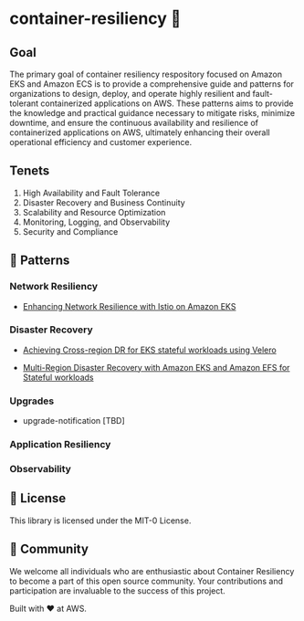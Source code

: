 # container-resiliency 🚀

## Goal

The primary goal of container resiliency respository focused on Amazon EKS and Amazon ECS is to provide a comprehensive guide and patterns for organizations to design, deploy, and operate highly resilient and fault-tolerant containerized applications on AWS. These patterns aims to provide the knowledge and practical guidance necessary to mitigate risks, minimize downtime, and ensure the continuous availability and resilience of containerized applications on AWS, ultimately enhancing their overall operational efficiency and customer experience.

## Tenets

1. High Availability and Fault Tolerance
2. Disaster Recovery and Business Continuity
3. Scalability and Resource Optimization
4. Monitoring, Logging, and Observability
5. Security and Compliance

## 🧱 Patterns
### Network Resiliency
* [Enhancing Network Resilience with Istio on Amazon EKS](https://aws-blogs-prod.amazon.com/opensource/enhancing-network-resilience-with-istio-on-amazon-eks/) 

### Disaster Recovery
* [Achieving Cross-region DR for EKS stateful workloads using Velero](https://github.com/aws-samples/container-resiliency/tree/main/patterns/disaster-recovery/dr-using-Velero)
  
* [Multi-Region Disaster Recovery with Amazon EKS and Amazon EFS for Stateful workloads](https://aws.amazon.com/blogs/containers/multi-region-disaster-recovery-with-amazon-eks-and-amazon-efs-for-stateful-workloads/)

### Upgrades
* upgrade-notification [TBD]

### Application Resiliency

### Observability


## 💼 License
This library is licensed under the MIT-0 License.

## 🙌 Community
We welcome all individuals who are enthusiastic about Container Resiliency to become a part of this open source community. Your contributions and participation are invaluable to the success of this project.

Built with ❤️ at AWS.
